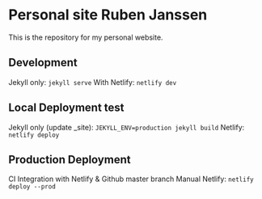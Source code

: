 # Personal site Ruben Janssen

This is the repository for my personal website.

## Development
Jekyll only: `jekyll serve`
With Netlify: `netlify dev`

## Local Deployment test
Jekyll only (update _site): `JEKYLL_ENV=production jekyll build`
Netlify: `netlify deploy`

## Production Deployment
CI Integration with Netlify & Github master branch
Manual Netlify: `netlify deploy --prod`
